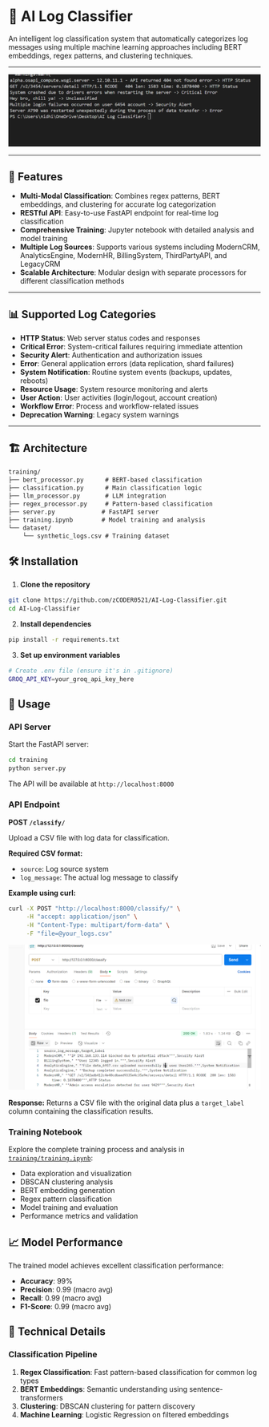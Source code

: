 # 🤖 AI Log Classifier

An intelligent log classification system that automatically categorizes log messages using multiple machine learning approaches including BERT embeddings, regex patterns, and clustering techniques.

---

![Classification Result](Screenshots/Classification%20result.png)

---

## 🚀 Features

- **Multi-Modal Classification**: Combines regex patterns, BERT embeddings, and clustering for accurate log categorization
- **RESTful API**: Easy-to-use FastAPI endpoint for real-time log classification
- **Comprehensive Training**: Jupyter notebook with detailed analysis and model training
- **Multiple Log Sources**: Supports various systems including ModernCRM, AnalyticsEngine, ModernHR, BillingSystem, ThirdPartyAPI, and LegacyCRM
- **Scalable Architecture**: Modular design with separate processors for different classification methods

---

## 📊 Supported Log Categories

- **HTTP Status**: Web server status codes and responses
- **Critical Error**: System-critical failures requiring immediate attention
- **Security Alert**: Authentication and authorization issues
- **Error**: General application errors (data replication, shard failures)
- **System Notification**: Routine system events (backups, updates, reboots)
- **Resource Usage**: System resource monitoring and alerts
- **User Action**: User activities (login/logout, account creation)
- **Workflow Error**: Process and workflow-related issues
- **Deprecation Warning**: Legacy system warnings

---

## 🏗️ Architecture

```
training/
├── bert_processor.py      # BERT-based classification
├── classification.py      # Main classification logic
├── llm_processor.py       # LLM integration
├── regex_processor.py     # Pattern-based classification
├── server.py             # FastAPI server
├── training.ipynb        # Model training and analysis
└── dataset/
    └── synthetic_logs.csv # Training dataset
```
## 🛠️ Installation

1. **Clone the repository**
```bash
git clone https://github.com/zCODER0521/AI-Log-Classifier.git
cd AI-Log-Classifier
```

2. **Install dependencies**
```bash
pip install -r requirements.txt
```

3. **Set up environment variables**
```bash
# Create .env file (ensure it's in .gitignore)
GROQ_API_KEY=your_groq_api_key_here
```

## 🚀 Usage

### API Server

Start the FastAPI server:

```bash
cd training
python server.py
```

The API will be available at `http://localhost:8000`

### API Endpoint

**POST `/classify/`**

Upload a CSV file with log data for classification.

**Required CSV format:**
- `source`: Log source system
- `log_message`: The actual log message to classify


**Example using curl:**
```bash
curl -X POST "http://localhost:8000/classify/" \
     -H "accept: application/json" \
     -H "Content-Type: multipart/form-data" \
     -F "file=@your_logs.csv"
```

![Postman Response](Screenshots/Postman%20response.png)

**Response:**
Returns a CSV file with the original data plus a `target_label` column containing the classification results.

### Training Notebook

Explore the complete training process and analysis in [`training/training.ipynb`](training/training.ipynb):

- Data exploration and visualization
- DBSCAN clustering analysis
- BERT embedding generation
- Regex pattern classification
- Model training and evaluation
- Performance metrics and validation

## 📈 Model Performance

The trained model achieves excellent classification performance:

- **Accuracy**: 99%
- **Precision**: 0.99 (macro avg)
- **Recall**: 0.99 (macro avg)
- **F1-Score**: 0.99 (macro avg)

## 🔧 Technical Details

### Classification Pipeline

1. **Regex Classification**: Fast pattern-based classification for common log types
2. **BERT Embeddings**: Semantic understanding using sentence-transformers
3. **Clustering**: DBSCAN clustering for pattern discovery
4. **Machine Learning**: Logistic Regression on filtered embeddings

